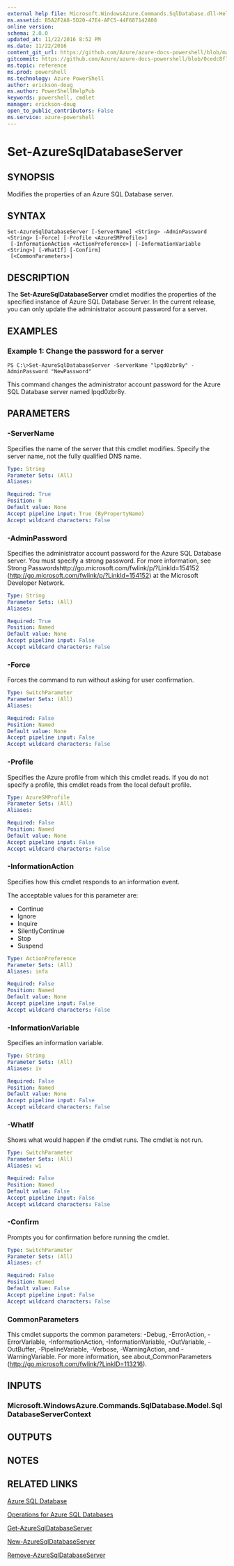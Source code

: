 ```yaml
---
external help file: Microsoft.WindowsAzure.Commands.SqlDatabase.dll-Help.xml
ms.assetid: B5A2F2A8-5D20-47E4-AFC5-44F687142A08
online version: 
schema: 2.0.0
updated_at: 11/22/2016 8:52 PM
ms.date: 11/22/2016
content_git_url: https://github.com/Azure/azure-docs-powershell/blob/master/azureps-cmdlets-docs/ServiceManagement/Azure.SQLDatabase/v3.1.0/Set-AzureSqlDatabaseServer.md
gitcommit: https://github.com/Azure/azure-docs-powershell/blob/0cedc8f73bc96cf5ac4c69144e17b3de601fd3cc/azureps-cmdlets-docs/ServiceManagement/Azure.SQLDatabase/v3.1.0/Set-AzureSqlDatabaseServer.md
ms.topic: reference
ms.prod: powershell
ms.technology: Azure PowerShell
author: erickson-doug
ms.author: PowerShellHelpPub
keywords: powershell, cmdlet
manager: erickson-doug
open_to_public_contributors: False
ms.service: azure-powershell
---
```


# Set-AzureSqlDatabaseServer

## SYNOPSIS
Modifies the properties of an Azure SQL Database server.

## SYNTAX

```
Set-AzureSqlDatabaseServer [-ServerName] <String> -AdminPassword <String> [-Force] [-Profile <AzureSMProfile>]
 [-InformationAction <ActionPreference>] [-InformationVariable <String>] [-WhatIf] [-Confirm]
 [<CommonParameters>]
```

## DESCRIPTION
The **Set-AzureSqlDatabaseServer** cmdlet modifies the properties of the specified instance of Azure SQL Database Server.
In the current release, you can only update the administrator account password for a server.

## EXAMPLES

### Example 1: Change the password for a server
```
PS C:\>Set-AzureSqlDatabaseServer -ServerName "lpqd0zbr8y" -AdminPassword "NewPassword"
```

This command changes the administrator account password for the Azure SQL Database server named lpqd0zbr8y.

## PARAMETERS

### -ServerName
Specifies the name of the server that this cmdlet modifies.
Specify the server name, not the fully qualified DNS name.

```yaml
Type: String
Parameter Sets: (All)
Aliases: 

Required: True
Position: 0
Default value: None
Accept pipeline input: True (ByPropertyName)
Accept wildcard characters: False
```

### -AdminPassword
Specifies the administrator account password for the Azure SQL Database server.
You must specify a strong password.
For more information, see Strong Passwordshttp://go.microsoft.com/fwlink/p/?LinkId=154152 (http://go.microsoft.com/fwlink/p/?LinkId=154152) at the Microsoft Developer Network.

```yaml
Type: String
Parameter Sets: (All)
Aliases: 

Required: True
Position: Named
Default value: None
Accept pipeline input: False
Accept wildcard characters: False
```

### -Force
Forces the command to run without asking for user confirmation.

```yaml
Type: SwitchParameter
Parameter Sets: (All)
Aliases: 

Required: False
Position: Named
Default value: None
Accept pipeline input: False
Accept wildcard characters: False
```

### -Profile
Specifies the Azure profile from which this cmdlet reads.
If you do not specify a profile, this cmdlet reads from the local default profile.

```yaml
Type: AzureSMProfile
Parameter Sets: (All)
Aliases: 

Required: False
Position: Named
Default value: None
Accept pipeline input: False
Accept wildcard characters: False
```

### -InformationAction
Specifies how this cmdlet responds to an information event.

The acceptable values for this parameter are:

- Continue
- Ignore
- Inquire
- SilentlyContinue
- Stop
- Suspend

```yaml
Type: ActionPreference
Parameter Sets: (All)
Aliases: infa

Required: False
Position: Named
Default value: None
Accept pipeline input: False
Accept wildcard characters: False
```

### -InformationVariable
Specifies an information variable.

```yaml
Type: String
Parameter Sets: (All)
Aliases: iv

Required: False
Position: Named
Default value: None
Accept pipeline input: False
Accept wildcard characters: False
```

### -WhatIf
Shows what would happen if the cmdlet runs.
The cmdlet is not run.

```yaml
Type: SwitchParameter
Parameter Sets: (All)
Aliases: wi

Required: False
Position: Named
Default value: False
Accept pipeline input: False
Accept wildcard characters: False
```

### -Confirm
Prompts you for confirmation before running the cmdlet.

```yaml
Type: SwitchParameter
Parameter Sets: (All)
Aliases: cf

Required: False
Position: Named
Default value: False
Accept pipeline input: False
Accept wildcard characters: False
```

### CommonParameters
This cmdlet supports the common parameters: -Debug, -ErrorAction, -ErrorVariable, -InformationAction, -InformationVariable, -OutVariable, -OutBuffer, -PipelineVariable, -Verbose, -WarningAction, and -WarningVariable. For more information, see about_CommonParameters (http://go.microsoft.com/fwlink/?LinkID=113216).

## INPUTS

### Microsoft.WindowsAzure.Commands.SqlDatabase.Model.SqlDatabaseServerContext

## OUTPUTS

## NOTES

## RELATED LINKS

[Azure SQL Database](https://azure.microsoft.com/en-us/services/sql-database/)

[Operations for Azure SQL Databases](https://msdn.microsoft.com/en-us/library/azure/dn505719.aspx)

[Get-AzureSqlDatabaseServer](xref:ServiceManagement/Azure.SQLDatabase/v3.1.0/Get-AzureSqlDatabaseServer.md)

[New-AzureSqlDatabaseServer](xref:ServiceManagement/Azure.SQLDatabase/v3.1.0/New-AzureSqlDatabaseServer.md)

[Remove-AzureSqlDatabaseServer](xref:ServiceManagement/Azure.SQLDatabase/v3.1.0/Remove-AzureSqlDatabaseServer.md)


